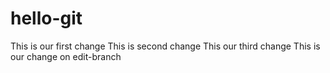 # hello-git
This is our first change
This is second change
This our third change
This is our change on edit-branch
